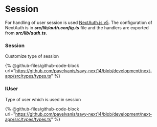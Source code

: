 # Session

For handling of user session is used [NextAuth.js v5](https://next-auth.js.org). The configuration of NextAuth is in _**src/lib/auth.config.ts**_  file and the handlers are exported from  _**src/lib/auth.ts.**_

### Session

Customize type of session

{% @github-files/github-code-block url="https://github.com/pavelvanis/savy-next14/blob/development/next-app/src/types/types.ts" %}

### IUser

Type of user which is used in session

{% @github-files/github-code-block url="https://github.com/pavelvanis/savy-next14/blob/development/next-app/src/types/types.ts" %}
